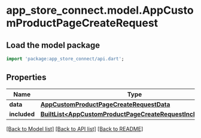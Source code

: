 # app_store_connect.model.AppCustomProductPageCreateRequest

## Load the model package
```dart
import 'package:app_store_connect/api.dart';
```

## Properties
Name | Type | Description | Notes
------------ | ------------- | ------------- | -------------
**data** | [**AppCustomProductPageCreateRequestData**](AppCustomProductPageCreateRequestData.md) |  | 
**included** | [**BuiltList&lt;AppCustomProductPageCreateRequestIncludedInner&gt;**](AppCustomProductPageCreateRequestIncludedInner.md) |  | [optional] 

[[Back to Model list]](../README.md#documentation-for-models) [[Back to API list]](../README.md#documentation-for-api-endpoints) [[Back to README]](../README.md)


